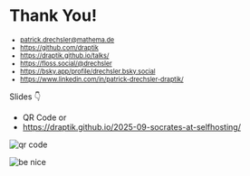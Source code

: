 # Thank You!

<div style="font-size: 0.8em">

- <mdi-email /> <patrick.drechsler@mathema.de>
- <logos-github-icon /> <https://github.com/draptik>
- <mdi-web /> <https://draptik.github.io/talks/>
- <logos-mastodon-icon /> <https://floss.social/@drechsler>
- <logos-bluesky/> <https://bsky.app/profile/drechsler.bsky.social>
- <logos-linkedin-icon /> <https://www.linkedin.com/in/patrick-drechsler-draptik/>

</div>

Slides 👇

- QR Code or
- <https://draptik.github.io/2025-09-socrates-at-selfhosting/>

<img
  class="absolute top-10 right-20 h-70"
  src="/images/slides.png"
  alt="qr code"
/>

<img
  class="absolute bottom-15 right-30 h-30 custom-slow-pulse"
  src="/images/anti-nazi.png"
  alt="be nice"
/>

